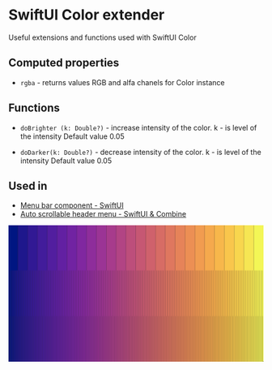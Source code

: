 # SwiftUI Color extender

Useful extensions and functions used with SwiftUI Color

## Computed properties

* `rgba` - returns values RGB and alfa chanels for Color instance


## Functions 

* `doBrighter (k: Double?)` - increase intensity of the color. k - is level of the intensity Default value 0.05

* `doDarker(k: Double?)` - decrease intensity of the color. k - is level of the intensity Default value 0.05

## Used in
- [Menu bar component - SwiftUI](https://github.com/The-Igor/d3-menu-bar)
- [Auto scrollable header menu - SwiftUI & Combine](https://github.com/The-Igor/d3-scrollable-menu-list)

![Color extender](https://github.com/The-Igor/d3-color/blob/main/img.png)
